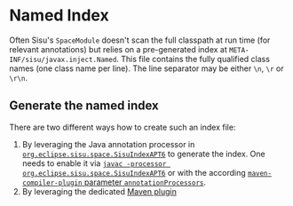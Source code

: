 # Named Index

Often Sisu's `SpaceModule` doesn't scan the full classpath at run time (for relevant annotations) but relies on a pre-generated index at `META-INF/sisu/javax.inject.Named`. This file contains the fully qualified class names (one class name per line). The line separator may be either `\n`, `\r` or `\r\n`.

## Generate the named index

There are two different ways how to create such an index file:

1. By leveraging the Java annotation processor in [`org.eclipse.sisu.space.SisuIndexAPT6`](https://github.com/eclipse-sisu/sisu-project/blob/main/org.eclipse.sisu.inject/src/main/java/org/eclipse/sisu/space/SisuIndexAPT6.java) to generate the index. One needs to enable it via [`javac -processor org.eclipse.sisu.space.SisuIndexAPT6`](https://docs.oracle.com/en/java/javase/17/docs/specs/man/javac.html#annotation-processing) or with the according [`maven-compiler-plugin` parameter `annotationProcessors`](https://maven.apache.org/plugins/maven-compiler-plugin/compile-mojo.html#annotationProcessors).
2. By leveraging the dedicated [Maven plugin](../sisu-maven-plugin/index.html)
